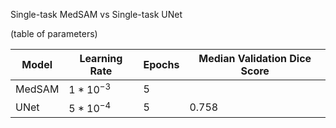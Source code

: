
Single-task MedSAM vs Single-task UNet

(table of parameters)

| Model    | Learning Rate | Epochs | Median Validation Dice Score
| -------- | -------       | -------| -------
| MedSAM   | $1*10^{-3}$   | 5  | 
| UNet     | $5*10^{-4}$   | 5     | 0.758






